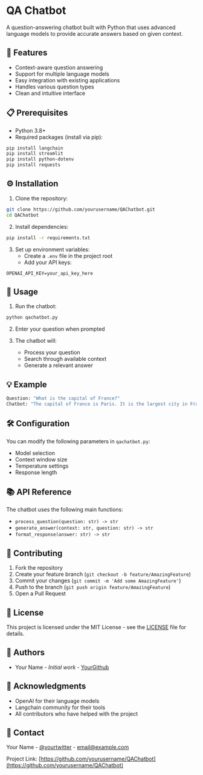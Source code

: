 # QA Chatbot

A question-answering chatbot built with Python that uses advanced language models to provide accurate answers based on given context.

## 🚀 Features

- Context-aware question answering
- Support for multiple language models
- Easy integration with existing applications
- Handles various question types
- Clean and intuitive interface

## 📋 Prerequisites

- Python 3.8+
- Required packages (install via pip):
```bash
pip install langchain
pip install streamlit
pip install python-dotenv
pip install requests
```

## ⚙️ Installation

1. Clone the repository:
```bash
git clone https://github.com/yourusername/QAChatbot.git
cd QAChatbot
```

2. Install dependencies:
```bash
pip install -r requirements.txt
```

3. Set up environment variables:
   - Create a `.env` file in the project root
   - Add your API keys:
```env
OPENAI_API_KEY=your_api_key_here
```

## 🎯 Usage

1. Run the chatbot:
```bash
python qachatbot.py
```

2. Enter your question when prompted

3. The chatbot will:
   - Process your question
   - Search through available context
   - Generate a relevant answer

## 💡 Example

```python
Question: "What is the capital of France?"
Chatbot: "The capital of France is Paris. It is the largest city in France and serves as the country's major economic, cultural, and political center."
```

## 🛠️ Configuration

You can modify the following parameters in `qachatbot.py`:
- Model selection
- Context window size
- Temperature settings
- Response length

## 📚 API Reference

The chatbot uses the following main functions:

- `process_question(question: str) -> str`
- `generate_answer(context: str, question: str) -> str`
- `format_response(answer: str) -> str`

## 🤝 Contributing

1. Fork the repository
2. Create your feature branch (`git checkout -b feature/AmazingFeature`)
3. Commit your changes (`git commit -m 'Add some AmazingFeature'`)
4. Push to the branch (`git push origin feature/AmazingFeature`)
5. Open a Pull Request

## 📝 License

This project is licensed under the MIT License - see the [LICENSE](LICENSE) file for details.

## 👥 Authors

- Your Name - *Initial work* - [YourGithub](https://github.com/yourusername)

## 🙏 Acknowledgments

- OpenAI for their language models
- Langchain community for their tools
- All contributors who have helped with the project

## 📧 Contact

Your Name - [@yourtwitter](https://twitter.com/yourtwitter) - email@example.com

Project Link: [https://github.com/yourusername/QAChatbot](https://github.com/yourusername/QAChatbot)